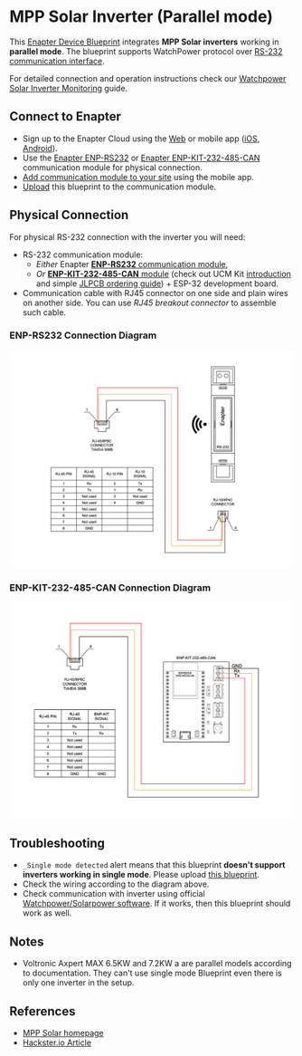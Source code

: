 # MPP Solar Inverter (Parallel mode)

This [Enapter Device Blueprint](https://go.enapter.com/marketplace-readme) integrates **MPP Solar inverters** working in **parallel mode**. The blueprint supports WatchPower protocol over [RS-232 communication interface](https://go.enapter.com/developers-enapter-rs232).

For detailed connection and operation instructions check our [Watchpower Solar Inverter Monitoring](https://developers.enapter.com/docs/guides/monitoring/watchpower-solar-inverter-monitoring) guide.

## Connect to Enapter

- Sign up to the Enapter Cloud using the [Web](https://cloud.enapter.com/) or mobile app ([iOS](https://apps.apple.com/app/id1388329910), [Android](https://play.google.com/store/apps/details?id=com.enapter&hl=en)).
- Use the [Enapter ENP-RS232](https://go.enapter.com/handbook-enp-rs232) or [Enapter ENP-KIT-232-485-CAN](https://go.enapter.com/enp-kit-232-485-can) communication module for physical connection.
- [Add communication module to your site](https://go.enapter.com/handbook-mobile-app) using the mobile app.
- [Upload](https://go.enapter.com/developers-upload-blueprint) this blueprint to the communication module.

## Physical Connection

For physical RS-232 connection with the inverter you will need:

- RS-232 communication module:
  - _Either_ Enapter [**ENP-RS232** communication module](https://handbook.enapter.com/modules/ENP-RS232/ENP-RS232.html),
  - _Or_ [**ENP-KIT-232-485-CAN** module](https://developers.enapter.com/docs/tutorial/ucm-kit/enp-kit-232-485-can) (check out UCM Kit [introduction](https://developers.enapter.com/docs/tutorial/ucm-kit/introduction) and simple [JLPCB ordering guide](https://developers.enapter.com/docs/tutorial/ucm-kit/ordering)) + ESP-32 development board.
- Communication cable with RJ45 connector on one side and plain wires on another side. You can use _RJ45 breakout connector_ to assemble such cable.

### ENP-RS232 Connection Diagram

<p align="left"><img height="auto" width="800" src=".assets/wiring-scheme-enp.png"></p>

### ENP-KIT-232-485-CAN Connection Diagram

<p align="left"><img height="auto" width="800" src=".assets/wiring-scheme-kit.png"></p>

## Troubleshooting

- `_Single mode detected` alert means that this blueprint **doesn't support inverters working in single mode**. Please upload [this blueprint](../mpp_solar).
- Check the wiring according to the diagram above.
- Check communication with inverter using official [Watchpower/Solarpower software](https://www.mppsolar.com/v3/download/). If it works, then this blueprint should work as well.

## Notes

- Voltronic Axpert MAX 6.5KW and 7.2KW a are parallel models according to documentation. They can't use single mode Blueprint even there is only one inverter in the setup.

## References

- [MPP Solar homepage](https://go.enapter.com/mpp-solar-website)
- [Hackster.io Article](https://www.hackster.io/nkrasko/how-to-monitor-and-manage-mpp-solar-inverter-52cf19)
